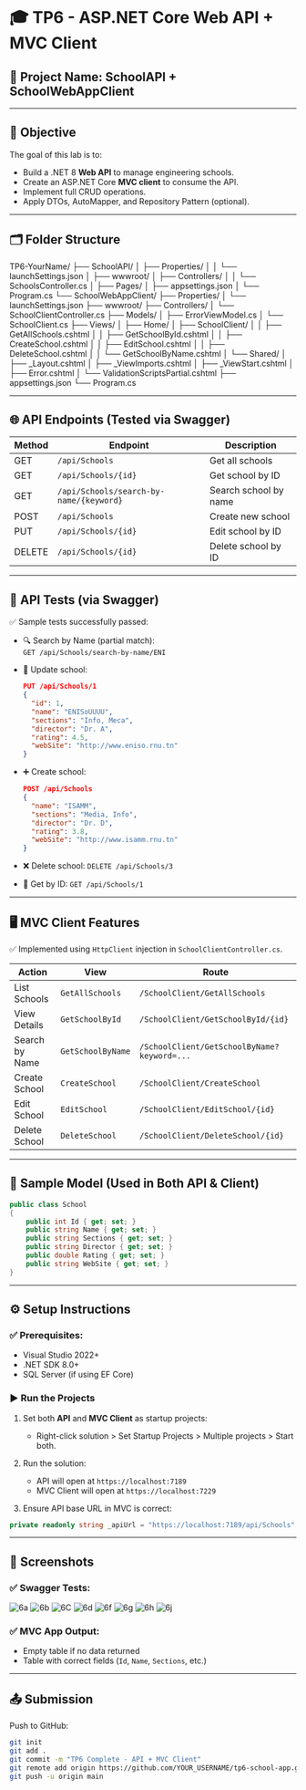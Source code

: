 
# 🎓 TP6 - ASP.NET Core Web API + MVC Client

## 🏫 Project Name: SchoolAPI + SchoolWebAppClient  
---

## 📌 Objective

The goal of this lab is to:
- Build a .NET 8 **Web API** to manage engineering schools.
- Create an ASP.NET Core **MVC client** to consume the API.
- Implement full CRUD operations.
- Apply DTOs, AutoMapper, and Repository Pattern (optional).
---

## 🗂️ Folder Structure

TP6-YourName/
├── SchoolAPI/
│   ├── Properties/
│   │   └── launchSettings.json
│   ├── wwwroot/
│   ├── Controllers/
│   │   └── SchoolsController.cs
│   ├── Pages/
│   ├── appsettings.json
│   └── Program.cs
└── SchoolWebAppClient/
    ├── Properties/
    │   └── launchSettings.json
    ├── wwwroot/
    ├── Controllers/
    │   └── SchoolClientController.cs
    ├── Models/
    │   ├── ErrorViewModel.cs
    │   └── SchoolClient.cs
    ├── Views/
    │   ├── Home/
    │   ├── SchoolClient/
    │   │   ├── GetAllSchools.cshtml
    │   │   ├── GetSchoolById.cshtml
    │   │   ├── CreateSchool.cshtml
    │   │   ├── EditSchool.cshtml
    │   │   ├── DeleteSchool.cshtml
    │   │   └── GetSchoolByName.cshtml
    │   └── Shared/
    │       ├── _Layout.cshtml
    │       ├── _ViewImports.cshtml
    │       ├── _ViewStart.cshtml
    │       ├── Error.cshtml
    │       └── ValidationScriptsPartial.cshtml
    ├── appsettings.json
    └── Program.cs

---

## 🌐 API Endpoints (Tested via Swagger)

| Method | Endpoint                                | Description             |
|--------|------------------------------------------|-------------------------|
| GET    | `/api/Schools`                           | Get all schools         |
| GET    | `/api/Schools/{id}`                      | Get school by ID        |
| GET    | `/api/Schools/search-by-name/{keyword}`  | Search school by name   |
| POST   | `/api/Schools`                           | Create new school       |
| PUT    | `/api/Schools/{id}`                      | Edit school by ID       |
| DELETE | `/api/Schools/{id}`                      | Delete school by ID     |

---

## 🧪 API Tests (via Swagger)

✅ Sample tests successfully passed:

- 🔍 Search by Name (partial match):  
  `GET /api/Schools/search-by-name/ENI`

- 🔄 Update school:
  ```json
  PUT /api/Schools/1
  {
    "id": 1,
    "name": "ENISoUUUU",
    "sections": "Info, Meca",
    "director": "Dr. A",
    "rating": 4.5,
    "webSite": "http://www.eniso.rnu.tn"
  }
  ```

- ➕ Create school:
  ```json
  POST /api/Schools
  {
    "name": "ISAMM",
    "sections": "Media, Info",
    "director": "Dr. D",
    "rating": 3.8,
    "webSite": "http://www.isamm.rnu.tn"
  }
  ```

- ❌ Delete school:
  `DELETE /api/Schools/3`

- 📄 Get by ID:
  `GET /api/Schools/1`

---

## 🖥️ MVC Client Features

✅ Implemented using `HttpClient` injection in `SchoolClientController.cs`.

| Action               | View                 | Route                                  |
|----------------------|----------------------|----------------------------------------|
| List Schools         | `GetAllSchools`      | `/SchoolClient/GetAllSchools`         |
| View Details         | `GetSchoolById`      | `/SchoolClient/GetSchoolById/{id}`    |
| Search by Name       | `GetSchoolByName`    | `/SchoolClient/GetSchoolByName?keyword=...` |
| Create School        | `CreateSchool`       | `/SchoolClient/CreateSchool`          |
| Edit School          | `EditSchool`         | `/SchoolClient/EditSchool/{id}`       |
| Delete School        | `DeleteSchool`       | `/SchoolClient/DeleteSchool/{id}`     |

---

## 🧱 Sample Model (Used in Both API & Client)

```csharp
public class School
{
    public int Id { get; set; }
    public string Name { get; set; }
    public string Sections { get; set; }
    public string Director { get; set; }
    public double Rating { get; set; }
    public string WebSite { get; set; }
}
```

---

## ⚙️ Setup Instructions

### ✅ Prerequisites:
- Visual Studio 2022+
- .NET SDK 8.0+
- SQL Server (if using EF Core)

### ▶️ Run the Projects

1. Set both **API** and **MVC Client** as startup projects:
   - Right-click solution > Set Startup Projects > Multiple projects > Start both.

2. Run the solution:
   - API will open at `https://localhost:7189`
   - MVC Client will open at `https://localhost:7229`

3. Ensure API base URL in MVC is correct:
```csharp
private readonly string _apiUrl = "https://localhost:7189/api/Schools";
```

---

## 📸 Screenshots

### ✅ Swagger Tests:
![6a](https://github.com/user-attachments/assets/39a417ff-baeb-4afe-9b7e-d892c8cc98b1)
![6b](https://github.com/user-attachments/assets/62bb2368-8e65-4029-a53c-a033514db712)
![6C](https://github.com/user-attachments/assets/55f2b36e-2fc8-4b12-9b05-8bcf42f22a2e)
![6d](https://github.com/user-attachments/assets/e5ffc800-2b55-4632-9f64-f80ac7cdd322)
![6f](https://github.com/user-attachments/assets/ca7313a8-f053-4f68-8f94-41435cab43a5)
![6g](https://github.com/user-attachments/assets/0249233b-f7ea-413e-b770-e08008c1a19f)
![6h](https://github.com/user-attachments/assets/43ad278c-35ed-46b3-99a9-32e49bafe1e2)
![6j](https://github.com/user-attachments/assets/5856032e-778b-40ba-ba42-1f44d217cdcc)

### ✅ MVC App Output:
- Empty table if no data returned
- Table with correct fields (`Id`, `Name`, `Sections`, etc.)

---

## 📤 Submission

Push to GitHub:
```bash
git init
git add .
git commit -m "TP6 Complete - API + MVC Client"
git remote add origin https://github.com/YOUR_USERNAME/tp6-school-app.git
git push -u origin main
